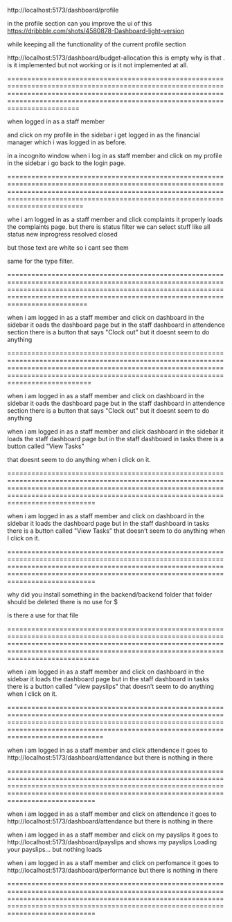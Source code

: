 http://localhost:5173/dashboard/profile

in the profile section can you improve the ui of this https://dribbble.com/shots/4580878-Dashboard-light-version

while keeping all the functionality of the current profile section

http://localhost:5173/dashboard/budget-allocation this is empty why is that . is it implemented but not working or is it not implemented at all.


==========================================================================================================================================================================================================================================

when logged in as a staff member 

and click on my profile in the sidebar i get logged in as the financial manager which i was logged in as before.

in a incognito window when i log in as staff member and click on my profile in the sidebar i go back to the login page.

===========================================================================================================================================================================================================================================

whe i am logged in as a staff member and click complaints it properly loads the complaints page. but there is status filter we can select stuff like all status new inprogress resolved closed

but those text are white so i cant see them 

same for the type filter.

============================================================================================================================================================================================================================================

when i am logged in as a staff member and click on dashboard in the sidebar it oads the dashboard page but in the staff dashboard in attendence section there is a button that says "Clock out" but it doesnt seem to do anything 

=============================================================================================================================================================================================================================================

when i am logged in as a staff member and click on dashboard in the sidebar it oads the dashboard page but in the staff dashboard in attendence section there is a button that says "Clock out" but it doesnt seem to do anything

when i am logged in as a staff member and click dashboard in the sidebar it loads the staff dashboard page but in the staff dashboard in tasks there is a button called "View Tasks"

that doesnt seem to do anything when i click on it. 

==============================================================================================================================================================================================================================================

when i am logged in as a staff member and click on dashboard in the sidebar it loads the dashboard page but in the staff dashboard in tasks there is a button called "View Tasks" that doesn’t seem to do anything when I click on it.


==============================================================================================================================================================================================================================================


why did you install something in the backend/backend folder that folder should be deleted there is no use for $

is there a use for that file 

===============================================================================================================================================================================================================================================

when i am logged in as a staff member and click on dashboard in the sidebar it loads the dashboard page but in the staff dashboard in tasks there is a button called "view payslips"
that doesn’t seem to do anything when I click on it.

================================================================================================================================================================================================================================================

when i am logged in as a staff member and click attendence it goes to http://localhost:5173/dashboard/attendance but there is nothing in there 

==============================================================================================================================================================================================================================================

when i am logged in as a staff member and click on attendence it goes to http://localhost:5173/dashboard/attendance but there is nothing in there 

when i am logged in as a staff member and click on my payslips it goes to http://localhost:5173/dashboard/payslips and shows my payslips Loading your payslips... but nothing loads


when i am logged in as a staff member and click on perfomance it goes to http://localhost:5173/dashboard/performance but there is nothing in there 



==============================================================================================================================================================================================================================================
